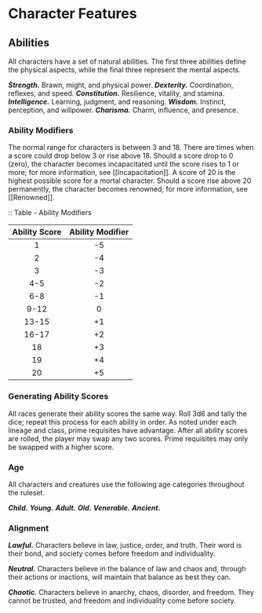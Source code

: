 # Character Features

<!--add copy here-->

## Abilities

All characters have a set of natural abilities. The first three abilities define the physical aspects, while the final three represent the mental aspects.

***Strength.*** Brawn, might, and physical power.
***Dexterity.*** Coordination, reflexes, and speed.
***Constitution.*** Resilience, vitality, and stamina.
***Intelligence.*** Learning, judgment, and reasoning.
***Wisdom.*** Instinct, perception, and willpower.
***Charisma.*** Charm, influence, and presence.

### Ability Modifiers

The normal range for characters is between 3 and 18. There are times when a score could drop below 3 or rise above 18. Should a score drop to 0 (zero), the character becomes incapacitated until the score rises to 1 or more; for more information, see [[Incapacitation]]. A score of 20 is the highest possible score for a mortal character. Should a score rise above 20 permanently, the character becomes renowned; for more information, see [[Renowned]].

:: Table - Ability Modifiers

| Ability Score | Ability Modifier |
| :-----------: | :--------------: |
|       1       |        -5        |
|       2       |        -4        |
|       3       |        -3        |
|      4-5      |        -2        |
|      6-8      |        -1        |
|     9-12      |        0         |
|     13-15     |        +1        |
|     16-17     |        +2        |
|      18       |        +3        |
|      19       |        +4        |
|      20       |        +5        |

### Generating Ability Scores

All races generate their ability scores the same way. Roll 3d6 and tally the dice; repeat this process for each ability in order. As noted under each lineage and class, prime requisites have advantage. After all ability scores are rolled, the player may swap any two scores. Prime requisites may only be swapped with a higher score.

### Age

All characters and creatures use the following age categories throughout the ruleset.

***Child.*** <!--add copy here-->
***Young.*** <!--add copy here-->
***Adult.*** <!--add copy here-->
***Old.*** <!--add copy here-->
***Venerable.*** <!--add copy here-->
***Ancient.*** <!--add copy here-->

### Alignment

***Lawful.*** Characters believe in law, justice, order, and truth. Their word is their bond, and society comes before freedom and individuality.

***Neutral.*** Characters believe in the balance of law and chaos and, through their actions or inactions, will maintain that balance as best they can.

***Chaotic.*** Characters believe in anarchy, chaos, disorder, and freedom. They cannot be trusted, and freedom and individuality come before society.
